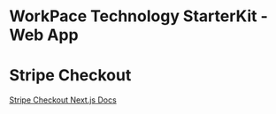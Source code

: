 # WorkPace Technology StarterKit - Web App

# Stripe Checkout

[Stripe Checkout Next.js Docs](https://docs.stripe.com/checkout/quickstart?lang=node&client=next)
